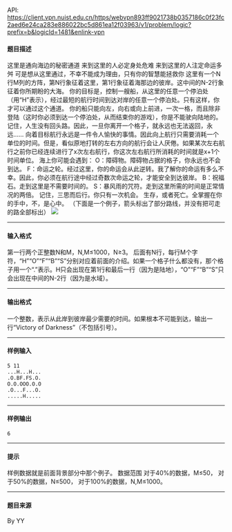 API: https://client.vpn.nuist.edu.cn/https/webvpn893ff9021738b0357186c0f23fc2aed6e24ca283e886022bc5d861ea12f03963/v1/problem/logic?prefix=b&logicId=1481&enlink-vpn

#### 题目描述

这里是通向海边的秘密通道 来到这里的人必定身处危难 来到这里的人注定命运多舛 可是想从这里通过，不幸不能成为理由，只有你的智慧能拯救你 这里有一个N行M列的方阵，第N行象征着这里，第1行象征着海那边的彼岸。这中间的N-2行象征着你所期盼的大海。 你的目标是，控制一艘船，从这里的任意一个停泊处（用“H”表示），经过最短的航行时间到达对岸的任意一个停泊处。只有这样，你才可以通过这个通道。 你的船只能向左，向右或向上前进，一次一格，而且除非登陆（这时你必须到达一个停泊处，从而结束你的游戏），你是不能驶向陆地的。 记住，人生没有回头路。因此，一旦你离开一个格子，就永远也无法返回，永远…… 向着目标航行永远是一件令人愉快的事情。因此向上航行只需要消耗一个单位的时间。但是，看似原地打转的左右方向的航行会让人厌倦。如果某次左右航行之前你已经连续进行了x次左右航行，你这次左右航行所消耗的时间就是x+1个时间单位。 海上你可能会遇到： O：障碍物。障碍物占据的格子，你永远也不会到达。 F：命运之轮。经过这里，你的命运会从此逆转。我了解你的命运有多么不幸。因此，你必须在航行途中经过奇数次命运之轮，才能安全到达彼岸。 B：祝福石。走到这里是不需要时间的。 S：暴风雨的咒符。走到这里所需的时间是正常情况的两倍。 记住，三思而后行。你只有一次机会。 生存，或者死亡。全掌握在你的手中，不，是心中。 （下面是一个例子，箭头标出了部分路线，并没有把可走的路全部标出） ![](../file/1481_0.jpg)

---

#### 输入格式

第一行两个正整数N和M，N,M≤1000，N≥3。 后面有N行，每行M个字符，“H”“O”“F”“B”“S”分别对应着前面的介绍。如果一个格子什么都没有，那个格子用一个“.”表示。H只会出现在第1行和最后一行（因为是陆地），“O”“F”“B”“S”只会出现在中间的N-2行（因为是水域）。

---

#### 输出格式

一个整数，表示从此岸到彼岸最少需要的时间。如果根本不可能到达，输出一行“Victory of Darkness”（不包括引号）。

---

#### 样例输入
```
5 11
...H...H...
.O.BF.FS.O.
O.O.OOO.O.O
.O...F...O.
.....H.....

```

---

#### 样例输出
```
6

```

---

#### 提示

样例数据就是前面背景部分中那个例子。 数据范围 对于40%的数据，M≤50， 对于50%的数据，N≤500， 对于100%的数据，N,M≤1000。

---

#### 题目来源

By YY